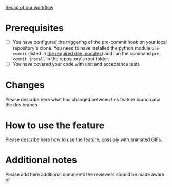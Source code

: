 [Recap of our workflow](https://github.com/softozor/shopozor-backend#pull-requests)

# Prerequisites

- [ ] You have configured the triggering of the pre-commit hook on your local repository's clone. You need to have installed the python module `pre-commit` (listed in [the required dev modules](requirements-dev.txt)) and run the command `pre-commit install` in the repository's root folder.
- [ ] You have covered your code with unit and acceptance tests

# Changes

Please describe here what has changed between this feature branch and the dev branch

# How to use the feature

Please describe here how to use the feature, possibly with animated GIFs.

# Additional notes

Please add here additional comments the reviewers should be made aware of